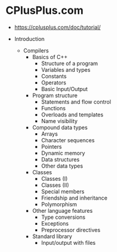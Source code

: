 # CPlusPlus.com

- https://cplusplus.com/doc/tutorial/

- Introduction
  - Compilers
    - Basics of C++
      - Structure of a program
      - Variables and types
      - Constants
      - Operators
      - Basic Input/Output
    - Program structure
      - Statements and flow control
      - Functions
      - Overloads and templates
      - Name visibility
    - Compound data types
      - Arrays
      - Character sequences
      - Pointers
      - Dynamic memory
      - Data structures
      - Other data types
    - Classes
      - Classes (I)
      - Classes (II)
      - Special members
      - Friendship and inheritance
      - Polymorphism
    - Other language features
      - Type conversions
      - Exceptions
      - Preprocessor directives
    - Standard library
      - Input/output with files
